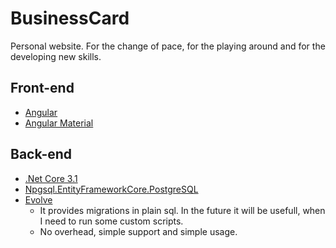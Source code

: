 # BusinessCard

Personal website.
For the change of pace, for the playing around and for the developing new skills.

## Front-end
- [Angular](https://angular.io/)
- [Angular Material](https://material.angular.io/)

## Back-end
- [.Net Core 3.1](https://dotnet.microsoft.com/download)
- [Npgsql.EntityFrameworkCore.PostgreSQL](https://www.nuget.org/packages/Npgsql.EntityFrameworkCore.PostgreSQL/3.1.3/)
- [Evolve](https://www.nuget.org/packages/Evolve/)
  - It provides migrations in plain sql. In the future it will be usefull, when I need to run some custom scripts.
  - No overhead, simple support and simple usage.